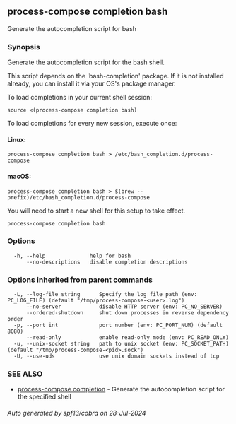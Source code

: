 ## process-compose completion bash

Generate the autocompletion script for bash

### Synopsis

Generate the autocompletion script for the bash shell.

This script depends on the 'bash-completion' package.
If it is not installed already, you can install it via your OS's package manager.

To load completions in your current shell session:

	source <(process-compose completion bash)

To load completions for every new session, execute once:

#### Linux:

	process-compose completion bash > /etc/bash_completion.d/process-compose

#### macOS:

	process-compose completion bash > $(brew --prefix)/etc/bash_completion.d/process-compose

You will need to start a new shell for this setup to take effect.


```
process-compose completion bash
```

### Options

```
  -h, --help              help for bash
      --no-descriptions   disable completion descriptions
```

### Options inherited from parent commands

```
  -L, --log-file string      Specify the log file path (env: PC_LOG_FILE) (default "/tmp/process-compose-<user>.log")
      --no-server            disable HTTP server (env: PC_NO_SERVER)
      --ordered-shutdown     shut down processes in reverse dependency order
  -p, --port int             port number (env: PC_PORT_NUM) (default 8080)
      --read-only            enable read-only mode (env: PC_READ_ONLY)
  -u, --unix-socket string   path to unix socket (env: PC_SOCKET_PATH) (default "/tmp/process-compose-<pid>.sock")
  -U, --use-uds              use unix domain sockets instead of tcp
```

### SEE ALSO

* [process-compose completion](process-compose_completion.md)	 - Generate the autocompletion script for the specified shell

###### Auto generated by spf13/cobra on 28-Jul-2024
